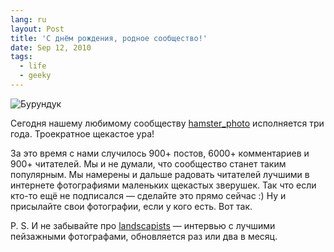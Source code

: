 ```yaml
---
lang: ru
layout: Post
title: 'С днём рождения, родное сообщество!'
date: Sep 12, 2010
tags:
  - life
  - geeky
---
```


![Бурундук](/images/blog/Mary-Fran-Chipmunk.jpg "© [Mary Fran](http://www.flickr.com/people/36641044@N00/)")

Сегодня нашему любимому сообществу [hamster_photo](http://hamster-photo.livejournal.com/) исполняется три года. Троекратное щекастое ура!

За это время с нами случилось 900+ постов, 6000+ комментариев и 900+ читателей. Мы и не думали, что сообщество станет таким популярным. Мы намерены и дальше радовать читателей лучшими в интернете фотографиями маленьких щекастых зверушек. Так что если кто-то ещё не подписался — сделайте это прямо сейчас :) Ну и присылайте свои фотографии, если у кого есть. Вот так.

P. S. И не забывайте про [landscapists](http://landscapists.livejournal.com/) — интервью с лучшими пейзажными фотографами, обновляется раз или два в месяц.
